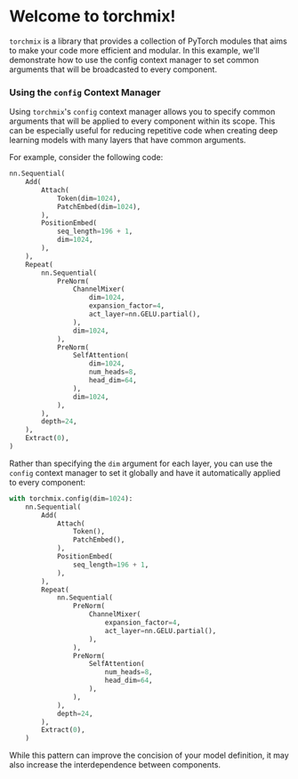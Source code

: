 # Welcome to torchmix!

`torchmix` is a library that provides a collection of PyTorch modules that aims to make your code more efficient and modular. In this example, we'll demonstrate how to use the config context manager to set common arguments that will be broadcasted to every component.

### Using the `config` Context Manager

Using `torchmix`'s `config` context manager allows you to specify common arguments that will be applied to every component within its scope. This can be especially useful for reducing repetitive code when creating deep learning models with many layers that have common arguments.

For example, consider the following code:

```python
nn.Sequential(
    Add(
        Attach(
            Token(dim=1024),
            PatchEmbed(dim=1024),
        ),
        PositionEmbed(
            seq_length=196 + 1,
            dim=1024,
        ),
    ),
    Repeat(
        nn.Sequential(
            PreNorm(
                ChannelMixer(
                    dim=1024,
                    expansion_factor=4,
                    act_layer=nn.GELU.partial(),
                ),
                dim=1024,
            ),
            PreNorm(
                SelfAttention(
                    dim=1024,
                    num_heads=8,
                    head_dim=64,
                ),
                dim=1024,
            ),
        ),
        depth=24,
    ),
    Extract(0),
)
```

Rather than specifying the `dim` argument for each layer, you can use the `config` context manager to set it globally and have it automatically applied to every component:

```python
with torchmix.config(dim=1024):
    nn.Sequential(
        Add(
            Attach(
                Token(),
                PatchEmbed(),
            ),
            PositionEmbed(
                seq_length=196 + 1,
            ),
        ),
        Repeat(
            nn.Sequential(
                PreNorm(
                    ChannelMixer(
                        expansion_factor=4,
                        act_layer=nn.GELU.partial(),
                    ),
                ),
                PreNorm(
                    SelfAttention(
                        num_heads=8,
                        head_dim=64,
                    ),
                ),
            ),
            depth=24,
        ),
        Extract(0),
    )
```

While this pattern can improve the concision of your model definition, it may also increase the interdependence between components.
